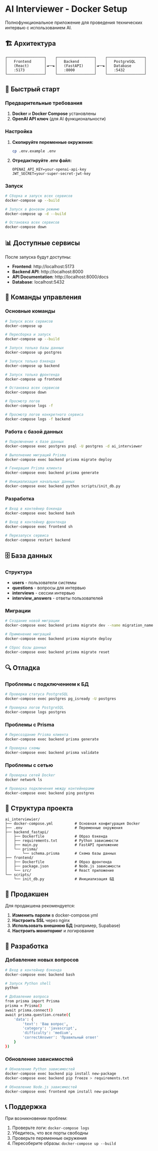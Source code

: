 # AI Interviewer - Docker Setup

Полнофункциональное приложение для проведения технических интервью с использованием AI.

## 🏗️ Архитектура

```
┌─────────────────┐    ┌─────────────────┐    ┌─────────────────┐
│   Frontend      │    │   Backend       │    │   PostgreSQL    │
│   (React)       │◄──►│   (FastAPI)     │◄──►│   Database      │
│   :5173         │    │   :8000         │    │   :5432         │
└─────────────────┘    └─────────────────┘    └─────────────────┘
```

## 🚀 Быстрый старт

### Предварительные требования

1. **Docker** и **Docker Compose** установлены
2. **OpenAI API ключ** (для AI функциональности)

### Настройка

1. **Скопируйте переменные окружения:**
   ```bash
   cp .env.example .env
   ```

2. **Отредактируйте .env файл:**
   ```env
   OPENAI_API_KEY=your-openai-api-key
   JWT_SECRET=your-super-secret-jwt-key
   ```

### Запуск

```bash
# Сборка и запуск всех сервисов
docker-compose up --build

# Запуск в фоновом режиме
docker-compose up -d --build

# Остановка всех сервисов
docker-compose down
```

## 📊 Доступные сервисы

После запуска будут доступны:

- **Frontend**: http://localhost:5173
- **Backend API**: http://localhost:8000
- **API Documentation**: http://localhost:8000/docs
- **Database**: localhost:5432

## 🔧 Команды управления

### Основные команды
```bash
# Запуск всех сервисов
docker-compose up

# Пересборка и запуск
docker-compose up --build

# Запуск только базы данных
docker-compose up postgres

# Запуск только бэкенда
docker-compose up backend

# Запуск только фронтенда
docker-compose up frontend

# Остановка всех сервисов
docker-compose down

# Просмотр логов
docker-compose logs -f

# Просмотр логов конкретного сервиса
docker-compose logs -f backend
```

### Работа с базой данных
```bash
# Подключение к базе данных
docker-compose exec postgres psql -U postgres -d ai_interviewer

# Выполнение миграций Prisma
docker-compose exec backend prisma migrate deploy

# Генерация Prisma клиента
docker-compose exec backend prisma generate

# Инициализация начальных данных
docker-compose exec backend python scripts/init_db.py
```

### Разработка
```bash
# Вход в контейнер бэкенда
docker-compose exec backend bash

# Вход в контейнер фронтенда
docker-compose exec frontend sh

# Перезапуск сервиса
docker-compose restart backend
```

## 🗄️ База данных

### Структура
- **users** - пользователи системы
- **questions** - вопросы для интервью
- **interviews** - сессии интервью
- **interview_answers** - ответы пользователей

### Миграции
```bash
# Создание новой миграции
docker-compose exec backend prisma migrate dev --name migration_name

# Применение миграций
docker-compose exec backend prisma migrate deploy

# Сброс базы данных
docker-compose exec backend prisma migrate reset
```

## 🔍 Отладка

### Проблемы с подключением к БД
```bash
# Проверка статуса PostgreSQL
docker-compose exec postgres pg_isready -U postgres

# Проверка логов PostgreSQL
docker-compose logs postgres
```

### Проблемы с Prisma
```bash
# Пересоздание Prisma клиента
docker-compose exec backend prisma generate

# Проверка схемы
docker-compose exec backend prisma validate
```

### Проблемы с сетью
```bash
# Проверка сетей Docker
docker network ls

# Проверка подключения между контейнерами
docker-compose exec backend ping postgres
```

## 📁 Структура проекта

```
ai_interviewier/
├── docker-compose.yml          # Основная конфигурация Docker
├── .env                        # Переменные окружения
├── backend_fastapi/
│   ├── Dockerfile              # Образ бэкенда
│   ├── requirements.txt        # Python зависимости
│   ├── main.py                 # FastAPI приложение
│   └── prisma/
│       └── schema.prisma       # Схема базы данных
├── frontend/
│   ├── Dockerfile              # Образ фронтенда
│   ├── package.json            # Node.js зависимости
│   └── src/                    # React приложение
└── scripts/
    └── init_db.py              # Инициализация БД
```

## 🚀 Продакшен

Для продакшена рекомендуется:

1. **Изменить пароли** в docker-compose.yml
2. **Настроить SSL** через nginx
3. **Использовать внешнюю БД** (например, Supabase)
4. **Настроить мониторинг** и логирование

## 🤝 Разработка

### Добавление новых вопросов
```bash
# Вход в контейнер бэкенда
docker-compose exec backend bash

# Запуск Python shell
python

# Добавление вопроса
from prisma import Prisma
prisma = Prisma()
await prisma.connect()
await prisma.question.create({
    'data': {
        'text': 'Ваш вопрос',
        'category': 'javascript',
        'difficulty': 'medium',
        'correctAnswer': 'Правильный ответ'
    }
})
```

### Обновление зависимостей
```bash
# Обновление Python зависимостей
docker-compose exec backend pip install new-package
docker-compose exec backend pip freeze > requirements.txt

# Обновление Node.js зависимостей
docker-compose exec frontend npm install new-package
```

## 📞 Поддержка

При возникновении проблем:

1. Проверьте логи: `docker-compose logs`
2. Убедитесь, что все порты свободны
3. Проверьте переменные окружения
4. Пересоберите образы: `docker-compose up --build`
